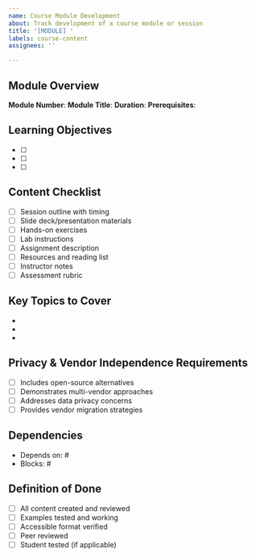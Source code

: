 ```yaml
---
name: Course Module Development
about: Track development of a course module or session
title: '[MODULE] '
labels: course-content
assignees: ''

---
```


## Module Overview
**Module Number**: 
**Module Title**: 
**Duration**: 
**Prerequisites**: 

## Learning Objectives
- [ ] 
- [ ] 
- [ ] 

## Content Checklist
- [ ] Session outline with timing
- [ ] Slide deck/presentation materials
- [ ] Hands-on exercises
- [ ] Lab instructions
- [ ] Assignment description
- [ ] Resources and reading list
- [ ] Instructor notes
- [ ] Assessment rubric

## Key Topics to Cover
- 
- 
- 

## Privacy & Vendor Independence Requirements
- [ ] Includes open-source alternatives
- [ ] Demonstrates multi-vendor approaches
- [ ] Addresses data privacy concerns
- [ ] Provides vendor migration strategies

## Dependencies
- Depends on: #
- Blocks: #

## Definition of Done
- [ ] All content created and reviewed
- [ ] Examples tested and working
- [ ] Accessible format verified
- [ ] Peer reviewed
- [ ] Student tested (if applicable)